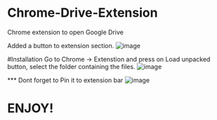 # Chrome-Drive-Extension
Chrome extension to open Google Drive

Added a button to extension section. 
![image](https://github.com/liranbh7/Chrome-Drive-Extension/assets/20789373/02e198b0-2903-4f9c-9446-40fa7894dc79)

#Installation
Go to Chrome -> Extenstion and press on Load unpacked button, select the folder containing the files.
![image](https://github.com/user-attachments/assets/145b3d18-1c2d-4279-89a2-2e11cef98aad)

*** Dont forget to Pin it to extension bar ![image](https://github.com/user-attachments/assets/d62b09c7-6cc0-4f68-bd01-24ab8c23b74c)

# ENJOY!
